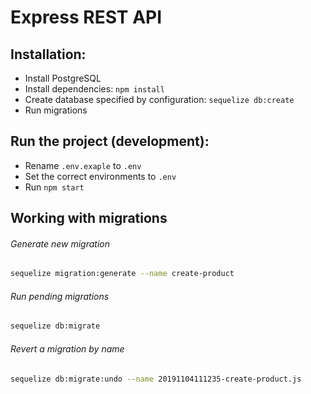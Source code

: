 # Express REST API

## Installation:
* Install PostgreSQL
* Install dependencies: `npm install`
* Create database specified by configuration: `sequelize db:create`
* Run migrations

## Run the project (development):
* Rename `.env.exaple` to `.env`
* Set the correct environments to `.env`
* Run `npm start`

## Working with migrations

###### Generate new migration
```bash
sequelize migration:generate --name create-product
```
###### Run pending migrations
```bash
sequelize db:migrate
```
###### Revert a migration by name
```bash
sequelize db:migrate:undo --name 20191104111235-create-product.js
```
 